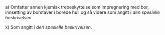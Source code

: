 a) Omfatter annen kjemisk trebeskyttelse som impregnering med bor, innsetting av borstaver i borede hull og så videre som angitt i *den spesielle beskrivelsen*.

x) Som angitt i *den spesielle beskrivelsen*.


